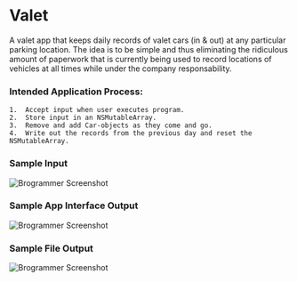 # Valet

A valet app that keeps daily records of valet cars (in & out) at any particular parking location.  The idea is to be simple and thus eliminating the ridiculous amount of paperwork that is currently being used to record locations of vehicles at all times while under the company responsability.

### Intended Application Process:

	1.  Accept input when user executes program.
	2.  Store input in an NSMutableArray.
	3.  Remove and add Car-objects as they come and go.
	4.  Write out the records from the previous day and reset the NSMutableArray.

### Sample Input

![Brogrammer Screenshot](http://i.imgur.com/Bg5eyrb.png?1)

### Sample App Interface Output

![Brogrammer Screenshot](http://i.imgur.com/zGdTzhO.png?1)

### Sample File Output

![Brogrammer Screenshot](http://i.imgur.com/68HJcBU.png?1)